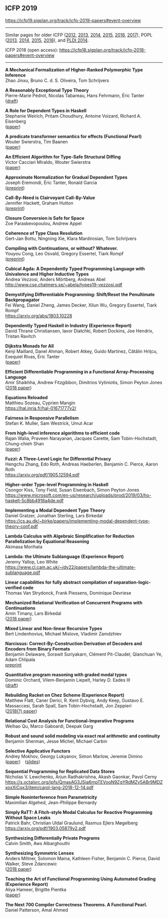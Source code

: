 ## ICFP 2019  

https://icfp19.sigplan.org/track/icfp-2019-papers#event-overview

----

Similar pages for older ICFP ([2012][icfp12], [2013][icfp13], [2014][icfp14], [2015][icfp15], [2016][icfp16], [2017][icfp17]),
POPL ([2013][popl2013], [2014][popl2014], [2015][popl2015], [2016][popl2016]),
and [PLDI 2014][pldi2014-accepted].

ICFP 2018 (open access): https://icfp18.sigplan.org/track/icfp-2018-papers#event-overview

[popl2013]: https://github.com/23Skidoo/popl13-papers-links
[popl2014]: https://github.com/gasche/popl2014-papers
[popl2015]: https://github.com/yallop/popl2015-papers
[popl2016]: https://github.com/gasche/popl2016-papers
[icfp12]: https://github.com/technogeeky/icfp12-paper-links
[icfp13]: https://github.com/gasche/icfp2013-papers
[icfp14]: https://github.com/yallop/icfp2014-papers
[icfp15]: https://github.com/mpickering/icfp2015-papers
[icfp16]: https://github.com/gasche/icfp2016-papers
[icfp17]: https://github.com/gasche/icfp2017-papers
[haskell2014-accepted]: https://github.com/yallop/haskell2014-papers
[pldi2014-accepted]: https://github.com/yallop/pldi2014-papers


----

**A Mechanical Formalization of Higher-Ranked Polymorphic Type Inference**  
Zhao Jinxu, Bruno C. d. S. Oliveira, Tom Schrijvers

**A Reasonably Exceptional Type Theory**  
Pierre-Marie Pédrot, Nicolas Tabareau, Hans Fehrmann, Éric Tanter  
([draft](https://www.pédrot.fr/articles/reasonably-exceptional.pdf))

**A Role for Dependent Types in Haskell**  
Stephanie Weirich, Pritam Choudhury, Antoine Voizard, Richard A. Eisenberg  
([paper](https://arxiv.org/pdf/1905.13706))

**A predicate transformer semantics for effects (Functional Pearl)**  
Wouter Swierstra, Tim Baanen  
([paper](http://www.staff.science.uu.nl/~swier004/publications/2019-icfp-submission-a.pdf))

**An Efficient Algorithm for Type-Safe Structural Diffing**  
Victor Cacciari Miraldo, Wouter Swierstra  
([paper](http://www.staff.science.uu.nl/~swier004/publications/2019-icfp-submission-b.pdf))

**Approximate Normalization for Gradual Dependent Types**  
Joseph Eremondi, Éric Tanter, Ronald Garcia  
([preprint](https://arxiv.org/abs/1906.06469))

**Call-By-Need is Clairvoyant Call-By-Value**  
Jennifer Hackett, Graham Hutton  
([preprint](https://www.cs.nott.ac.uk/~pszgmh/clairvoyant.pdf))

**Closure Conversion is Safe for Space**  
Zoe Paraskevopoulou, Andrew Appel

**Coherence of Type Class Resolution**  
Gert-Jan Bottu, Ningning Xie, Klara Mardirosian, Tom Schrijvers

**Compiling with Continuations, or without? Whatever.**  
Youyou Cong, Leo Osvald, Gregory Essertel, Tiark Rompf  
([preprint](https://www.cs.purdue.edu/homes/rompf/papers/cong-preprint201811.pdf))

**Cubical Agda: A Dependently Typed Programming Language with Univalence and Higher Inductive Types**  
Andrea Vezzosi, Anders Mörtberg, Andreas Abel  
http://www.cse.chalmers.se/~abela/types19-vezzosi.pdf

**Demystifying Differentiable Programming: Shift/Reset the Penultimate Backpropagator**  
Fei Wang, Daniel Zheng, James Decker, Xilun Wu, Gregory Essertel, Tiark Rompf  
https://arxiv.org/abs/1803.10228

**Dependently Typed Haskell in Industry (Experience Report)**  
David Thrane Christiansen, Iavor Diatchki, Robert Dockins, Joe Hendrix, Tristan Ravitch

**Dijkstra Monads for All**  
Kenji Maillard, Danel Ahman, Robert Atkey, Guido Martínez, Cătălin Hriţcu, Exequiel Rivas, Éric Tanter  
([paper](https://arxiv.org/pdf/1903.01237.pdf))

**Efficient Differentiable Programming in a Functional Array-Processing Language**  
Amir Shaikhha, Andrew Fitzgibbon, Dimitrios Vytiniotis, Simon Peyton Jones  
([2018 paper](https://arxiv.org/pdf/1806.02136.pdf))

**Equations Reloaded**  
Matthieu Sozeau, Cyprien Mangin  
https://hal.inria.fr/hal-01671777v2/

**Fairness in Responsive Parallelism**  
Stefan K. Muller, Sam Westrick, Umut Acar

**From high-level inference algorithms to efficient code**  
Rajan Walia, Praveen Narayanan, Jacques Carette, Sam Tobin-Hochstadt, Chung-chieh Shan  
([paper](https://arxiv.org/pdf/1805.06562))

**Fuzzi: A Three-Level Logic for Differential Privacy**  
Hengchu Zhang, Edo Roth, Andreas Haeberlen, Benjamin C. Pierce, Aaron Roth  
https://arxiv.org/pdf/1905.12594.pdf

**Higher-order Type-level Programming in Haskell**  
Csongor Kiss, Tony Field, Susan Eisenbach, Simon Peyton Jones  
https://www.microsoft.com/en-us/research/uploads/prod/2019/03/ho-haskell-5c8bb4918a4de.pdf

**Implementing a Modal Dependent Type Theory**  
Daniel Gratzer, Jonathan Sterling, Lars Birkedal  
https://cs.au.dk/~birke/papers/implementing-modal-dependent-type-theory-conf.pdf

**Lambda Calculus with Algebraic Simplification for Reduction Parallelization by Equational Reasoning**  
Akimasa Morihata

**Lambda: the Ultimate Sublanguage (Experience Report)**  
Jeremy Yallop, Leo White  
https://www.cl.cam.ac.uk/~jdy22/papers/lambda-the-ultimate-sublanguage.pdf

**Linear capabilities for fully abstract compilation of separation-logic-verified code**  
Thomas Van Strydonck, Frank Piessens, Dominique Devriese

**Mechanized Relational Verification of Concurrent Programs with Continuations**  
Amin Timany, Lars Birkedal  
([2018 paper](https://iris-project.org/pdfs/2018-logrelcc-submission.pdf))

**Mixed Linear and Non-linear Recursive Types**  
Bert Lindenhovius, Michael Mislove, Vladimir Zamdzhiev

**Narcissus: Correct-By-Construction Derivation of Decoders and Encoders from Binary Formats**  
Benjamin Delaware, Sorawit Suriyakarn, Clément Pit-Claudel, Qianchuan Ye, Adam Chlipala  
[preprint](https://arxiv.org/abs/1803.04870)

**Quantitative program reasoning with graded modal types**  
Dominic Orchard, Vilem-Benjamin Liepelt, Harley D. Eades III  
([draft](https://granule-project.github.io/papers/granule-paper-draft.pdf))

**Rebuilding Racket on Chez Scheme (Experience Report)**  
Matthew Flatt, Caner Derici, R. Kent Dybvig, Andy Keep, Gustavo E. Massaccesi, Sarah Spall, Sam Tobin-Hochstadt, Jon Zeppieri  
([2018(?) paper](http://www.cs.utah.edu/~mflatt/tmp/rkt-on-chez.pdf))

**Relational Cost Analysis for Functional-Imperative Programs**  
Weihao Qu, Marco Gaboardi, Deepak Garg

**Robust and sound solid modeling via exact real arithmetic and continuity**  
Benjamin Sherman, Jesse Michel, Michael Carbin

**Selective Applicative Functors**  
Andrey Mokhov, Georgy Lukyanov, Simon Marlow, Jeremie Dimino  
([paper](https://www.staff.ncl.ac.uk/andrey.mokhov/selective-functors.pdf)) ([slides](https://www.staff.ncl.ac.uk/andrey.mokhov/selective-functors-slides.pdf))

**Sequential Programming for Replicated Data Stores**  
Nicholas V. Lewchenko, Arjun Radhakrishna, Akash Gaonkar, Pavol Cerny  
https://s.octalsrc.org/ipfs/QmasAG3JSja6mpTEVooN9ZgYRdMZy5ABr9MDZxoxXiCqx3/item/carol-lang-2018-12-14.pdf

**Simple Noninterference from Parametricity**  
Maximilian Algehed, Jean-Philippe Bernardy

**Simply RaTT: A Fitch-style Modal Calculus for Reactive Programming Without Space Leaks**  
Patrick Bahr, Christian Uldal Graulund, Rasmus Ejlers Møgelberg  
https://arxiv.org/pdf/1903.05879v2.pdf

**Synthesizing Differentially Private Programs**  
Calvin Smith, Aws Albarghouthi

**Synthesizing Symmetric Lenses**  
Anders Miltner, Solomon Maina, Kathleen Fisher, Benjamin C. Pierce, David Walker, Steve Zdancewic  
([2018 paper](https://arxiv.org/pdf/1810.11527.pdf))

**Teaching the Art of Functional Programming Using Automated Grading (Experience Report)**  
Aliya Hameer, Brigitte Pientka  
([paper](https://www.cs.mcgill.ca/~bpientka/papers/learn-ocaml-icfp19.pdf))

**The Next 700 Compiler Correctness Theorems. A Functional Pearl.**  
Daniel Patterson, Amal Ahmed
